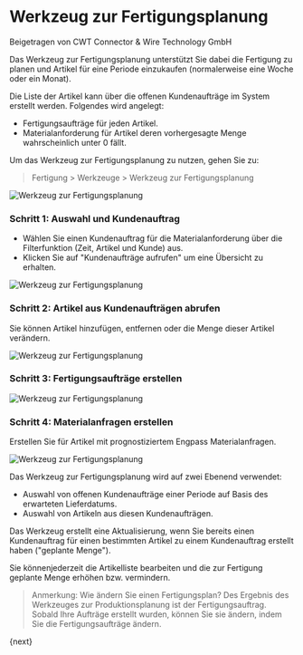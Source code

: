 <!-- add-breadcrumbs -->
# Werkzeug zur Fertigungsplanung
<span class="text-muted contributed-by">Beigetragen von CWT Connector & Wire Technology GmbH</span>

Das Werkzeug zur Fertigungsplanung unterstützt Sie dabei die Fertigung zu planen und Artikel für eine Periode einzukaufen (normalerweise eine Woche oder ein Monat).

Die Liste der Artikel kann über die offenen Kundenaufträge im System erstellt werden. Folgendes wird angelegt:

* Fertigungsaufträge für jeden Artikel.
* Materialanforderung für Artikel deren vorhergesagte Menge wahrscheinlich unter 0 fällt.

Um das Werkzeug zur Fertigungsplanung zu nutzen, gehen Sie zu:

> Fertigung > Werkzeuge > Werkzeug zur Fertigungsplanung

<img class="screenshot" alt="Werkzeug zur Fertigungsplanung" src="{{docs_base_url}}/assets/img/manufacturing/ppt.png">

### Schritt 1: Auswahl und Kundenauftrag

* Wählen Sie einen Kundenauftrag für die Materialanforderung über die Filterfunktion (Zeit, Artikel und Kunde) aus.
* Klicken Sie auf "Kundenaufträge aufrufen" um eine Übersicht zu erhalten.

<img class="screenshot" alt="Werkzeug zur Fertigungsplanung" src="{{docs_base_url}}/assets/img/manufacturing/ppt-get-sales-orders.png">

### Schritt 2: Artikel aus Kundenaufträgen abrufen

Sie können Artikel hinzufügen, entfernen oder die Menge dieser Artikel verändern.

<img class="screenshot" alt="Werkzeug zur Fertigungsplanung" src="{{docs_base_url}}/assets/img/manufacturing/ppt-get-item.png">

### Schritt 3: Fertigungsaufträge erstellen

<img class="screenshot" alt="Werkzeug zur Fertigungsplanung" src="{{docs_base_url}}/assets/img/manufacturing/ppt-create-production-order.png">

### Schritt 4: Materialanfragen erstellen

Erstellen Sie für Artikel mit prognostiziertem Engpass Materialanfragen.

<img class="screenshot" alt="Werkzeug zur Fertigungsplanung" src="{{docs_base_url}}/assets/img/manufacturing/ppt-create-material-request.png">

Das Werkzeug zur Fertigungsplanung wird auf zwei Ebenend verwendet:

* Auswahl von offenen Kundenaufträge einer Periode auf Basis des erwarteten Lieferdatums.
* Auswahl von Artikeln aus diesen Kundenaufträgen.

Das Werkzeug erstellt eine Aktualisierung, wenn Sie bereits einen Kundenauftrag für einen bestimmten Artikel zu einem Kundenauftrag erstellt haben ("geplante Menge").

Sie könnenjederzeit die Artikelliste bearbeiten und die zur Fertigung geplante Menge erhöhen bzw. vermindern.

> Anmerkung: Wie ändern Sie einen Fertigungsplan? Des Ergebnis des Werkzeuges zur Produktionsplanung ist der Fertigungsauftrag. Sobald Ihre Aufträge erstellt wurden, können Sie sie ändern, indem Sie die Fertigungsaufträge ändern.

{next}
